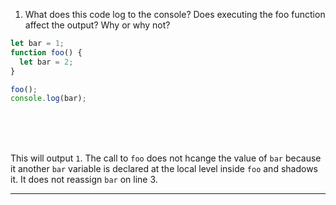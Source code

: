 1. What does this code log to the console? Does executing the foo function affect the output? Why or why not?

```js
let bar = 1;
function foo() {
  let bar = 2;
}

foo();
console.log(bar);
```

<br>
<br>
<br>

This will output `1`. The call to `foo` does not hcange the value of `bar` because it another `bar` variable is declared at the local level inside `foo` and shadows it. It does not reassign `bar` on line 3.

---
